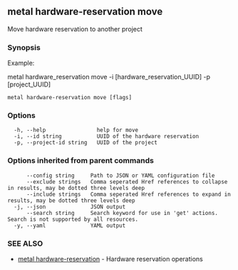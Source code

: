 ## metal hardware-reservation move

Move hardware reservation to another project

### Synopsis

Example:

metal hardware_reservation move -i [hardware_reservation_UUID] -p [project_UUID]


```
metal hardware-reservation move [flags]
```

### Options

```
  -h, --help                help for move
  -i, --id string           UUID of the hardware reservation
  -p, --project-id string   UUID of the project
```

### Options inherited from parent commands

```
      --config string     Path to JSON or YAML configuration file
      --exclude strings   Comma seperated Href references to collapse in results, may be dotted three levels deep
      --include strings   Comma seperated Href references to expand in results, may be dotted three levels deep
  -j, --json              JSON output
      --search string     Search keyword for use in 'get' actions. Search is not supported by all resources.
  -y, --yaml              YAML output
```

### SEE ALSO

* [metal hardware-reservation](metal_hardware-reservation.md)	 - Hardware reservation operations

